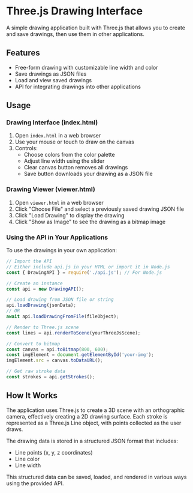 # Three.js Drawing Interface

A simple drawing application built with Three.js that allows you to create and save drawings, then use them in other applications.

## Features

- Free-form drawing with customizable line width and color
- Save drawings as JSON files
- Load and view saved drawings
- API for integrating drawings into other applications

## Usage

### Drawing Interface (index.html)

1. Open `index.html` in a web browser
2. Use your mouse or touch to draw on the canvas
3. Controls:
   - Choose colors from the color palette
   - Adjust line width using the slider
   - Clear canvas button removes all drawings
   - Save button downloads your drawing as a JSON file

### Drawing Viewer (viewer.html)

1. Open `viewer.html` in a web browser
2. Click "Choose File" and select a previously saved drawing JSON file
3. Click "Load Drawing" to display the drawing
4. Click "Show as Image" to see the drawing as a bitmap image

### Using the API in Your Applications

To use the drawings in your own application:

```javascript
// Import the API
// Either include api.js in your HTML or import it in Node.js
const { DrawingAPI } = require('./api.js'); // For Node.js

// Create an instance
const api = new DrawingAPI();

// Load drawing from JSON file or string
api.loadDrawing(jsonData);
// OR
await api.loadDrawingFromFile(fileObject);

// Render to Three.js scene
const lines = api.renderToScene(yourThreeJsScene);

// Convert to bitmap
const canvas = api.toBitmap(800, 600);
const imgElement = document.getElementById('your-img');
imgElement.src = canvas.toDataURL();

// Get raw stroke data
const strokes = api.getStrokes();
```

## How It Works

The application uses Three.js to create a 3D scene with an orthographic camera, effectively creating a 2D drawing surface. Each stroke is represented as a Three.js Line object, with points collected as the user draws.

The drawing data is stored in a structured JSON format that includes:
- Line points (x, y, z coordinates)
- Line color
- Line width

This structured data can be saved, loaded, and rendered in various ways using the provided API. 